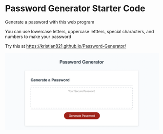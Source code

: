 # Password Generator Starter Code

Generate a password with this web program

You can use lowercase letters, uppercase lettters, special characters, and numbers to make your password

Try this at https://kristian821.github.io/Password-Generator/

![alt text](Password-Generator.png "Password Generator web app")